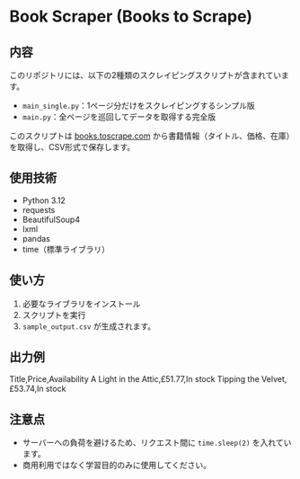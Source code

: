 # Book Scraper (Books to Scrape)

## 内容

このリポジトリには、以下の2種類のスクレイピングスクリプトが含まれています。

- `main_single.py`：1ページ分だけをスクレイピングするシンプル版
- `main.py`：全ページを巡回してデータを取得する完全版

このスクリプトは [books.toscrape.com](https://books.toscrape.com/) から書籍情報（タイトル、価格、在庫）を取得し、CSV形式で保存します。

## 使用技術

- Python 3.12
- requests
- BeautifulSoup4
- lxml
- pandas
- time（標準ライブラリ）

## 使い方

1. 必要なライブラリをインストール
2. スクリプトを実行
3. `sample_output.csv` が生成されます。

## 出力例
Title,Price,Availability
A Light in the Attic,£51.77,In stock
Tipping the Velvet,£53.74,In stock

## 注意点
- サーバーへの負荷を避けるため、リクエスト間に `time.sleep(2)` を入れています。
- 商用利用ではなく学習目的のみに使用してください。